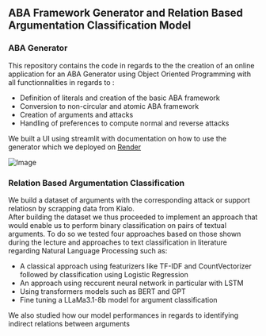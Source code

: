 ## ABA Framework Generator and Relation Based Argumentation Classification Model

### ABA Generator
This repository contains the code in regards to the the creation of an online application for an ABA Generator using Object Oriented Programming with all functionnalities in regards to :
- Definition of literals and creation of the basic ABA framework
- Conversion to non-circular and atomic ABA framework
- Creation of arguments and attacks
- Handling of preferences to compute normal and reverse attacks

We built a UI using streamlit with documentation on how to use the generator which we deployed on [Render](https://aba-generator-yyux.onrender.com)

![Image](https://i.ibb.co/fGjgy4Q/image.png)

### Relation Based Argumentation Classification
We build a dataset of arguments with the corresponding attack or support relatiosn by scrapping data from Kialo.<br/>
After building the dataset we thus proceeded to implement an approach that would enable us to perform binary classification on pairs of textual arguments. To do so we tested four approaches based on those shown during the lecture and approaches to text classification in literature regarding Natural Language Processing such as:

- A classical approach using featurizers like TF-IDF and CountVectorizer followed by classification using Logistic Regression
- An approach using reccurent neural network in particular with LSTM
- Using transformers models such as BERT and GPT
- Fine tuning a LLaMa3.1-8b model for argument classification

We also studied how our model performances in regards to identifying indirect relations between arguments

